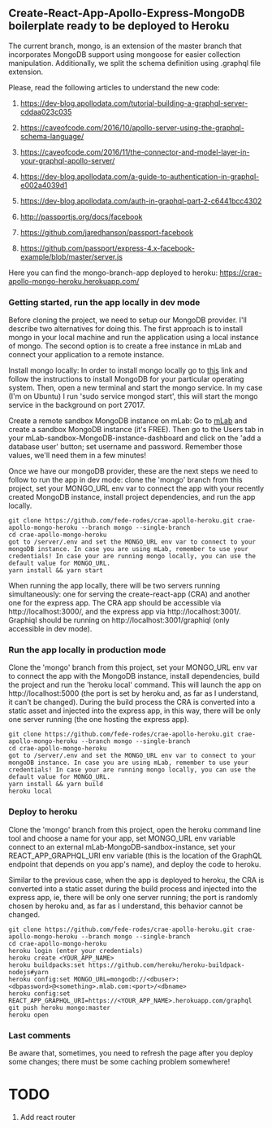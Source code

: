 ## Create-React-App-Apollo-Express-MongoDB boilerplate ready to be deployed to Heroku
The current branch, mongo, is an extension of the master branch that incorporates MongoDB support using mongoose for easier collection manipulation. Additionally, we split the schema definition using .graphql file extension.

Please, read the following articles to understand the new code:
1. https://dev-blog.apollodata.com/tutorial-building-a-graphql-server-cddaa023c035
2. https://caveofcode.com/2016/10/apollo-server-using-the-graphql-schema-language/
3. https://caveofcode.com/2016/11/the-connector-and-model-layer-in-your-graphql-apollo-server/

4. https://dev-blog.apollodata.com/a-guide-to-authentication-in-graphql-e002a4039d1
5. https://dev-blog.apollodata.com/auth-in-graphql-part-2-c6441bcc4302
6. http://passportjs.org/docs/facebook
7. https://github.com/jaredhanson/passport-facebook
8. https://github.com/passport/express-4.x-facebook-example/blob/master/server.js

Here you can find the mongo-branch-app deployed to heroku: https://crae-apollo-mongo-heroku.herokuapp.com/

### Getting started, run the app locally in dev mode
Before cloning the project, we need to setup our MongoDB provider. I'll describe two alternatives for doing this. The first approach is to install mongo in your local machine and run the application using a local instance of mongo. The second option is to create a free instance in mLab and connect your application to a remote instance.

Install mongo locally:
In order to install mongo locally go to [this](https://docs.mongodb.com/manual/administration/install-community/) link and follow the instructions to install MongoDB for your particular operating system.
Then, open a new terminal and start the mongo service. In my case (I'm on Ubuntu) I run 'sudo service mongod start', this will start the mongo service in the background on port 27017.

Create a remote sandbox MongoDB instance on mLab:
Go to [mLab](http://mlab.com/) and create a sandbox MongoDB instance (it's FREE). Then go to the Users tab in your mLab-sandbox-MongoDB-instance-dashboard and click on the 'add a database user' button; set username and password. Remember those values, we'll need them in a few minutes!

Once we have our mongoDB provider, these are the next steps we need to follow to run the app in dev mode: clone the 'mongo' branch from this project, set your MONGO_URL env var to connect the app with your recently created MongoDB instance, install project dependencies, and run the app locally.
```
git clone https://github.com/fede-rodes/crae-apollo-heroku.git crae-apollo-mongo-heroku --branch mongo --single-branch
cd crae-apollo-mongo-heroku
got to /server/.env and set the MONGO_URL env var to connect to your mongoDB instance. In case you are using mLab, remember to use your credentials! In case your are running mongo locally, you can use the default value for MONGO_URL.
yarn install && yarn start
```
When running the app locally, there will be two servers running simultaneously: one for serving the create-react-app (CRA) and another one for the express app. The CRA app should be accessible via http://localhost:3000/, and the express app via http://localhost:3001/. Graphiql should be running on http://localhost:3001/graphiql (only accessible in dev mode).

### Run the app locally in production mode
Clone the 'mongo' branch from this project, set your MONGO_URL env var to connect the app with the MongoDB instance, install dependencies, build the project and run the 'heroku local' command. This will launch the app on http://localhost:5000 (the port is set by heroku and, as far as I understand, it can't be changed). During the build process the CRA is converted into a static asset and injected into the express app, in this way, there will be only one server running (the one hosting the express app).
```
git clone https://github.com/fede-rodes/crae-apollo-heroku.git crae-apollo-mongo-heroku --branch mongo --single-branch
cd crae-apollo-mongo-heroku
got to /server/.env and set the MONGO_URL env var to connect to your mongoDB instance. In case you are using mLab, remember to use your credentials! In case your are running mongo locally, you can use the default value for MONGO_URL.
yarn install && yarn build
heroku local
```

### Deploy to heroku
Clone the 'mongo' branch from this project, open the heroku command line tool and choose a name for your app, set MONGO_URL env variable connect to an external mLab-MongoDB-sandbox-instance, set your REACT_APP_GRAPHQL_URI env variable (this is the location of the GraphQL endpoint that depends on you app's name), and deploy the code to heroku.

Similar to the previous case, when the app is deployed to heroku, the CRA is converted into a static asset during the build process and injected into the express app, ie, there will be only one server running; the port is randomly chosen by heroku and, as far as I understand, this behavior cannot be changed.
```
git clone https://github.com/fede-rodes/crae-apollo-heroku.git crae-apollo-mongo-heroku --branch mongo --single-branch
cd crae-apollo-mongo-heroku
heroku login (enter your credentials)
heroku create <YOUR_APP_NAME>
heroku buildpacks:set https://github.com/heroku/heroku-buildpack-nodejs#yarn
heroku config:set MONGO_URL=mongodb://<dbuser>:<dbpassword>@<something>.mlab.com:<port>/<dbname>
heroku config:set REACT_APP_GRAPHQL_URI=https://<YOUR_APP_NAME>.herokuapp.com/graphql
git push heroku mongo:master
heroku open
```

### Last comments
Be aware that, sometimes, you need to refresh the page after you deploy some changes; there must be some caching problem somewhere!


# TODO
1. Add react router
